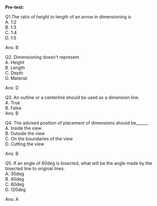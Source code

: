 **Pre-test:**

Q1.The ratio of height to length of an arrow in dimensioning is  
A. 1:2  
B. 1:3  
C. 1:4  
D. 1:5  

Ans: B

Q2. Dimensioning doesn't represent  
A. Height  
B. Length  
C. Depth  
D. Material  

Ans: D

Q3. An outline or a centerline should be used as a dimension line.   
A. True  
B. False  
Ans: B  

Q4. The advised position of placement of dimensions should be______    
A. Inside the view  
B. Outside the view  
C. On the boundaries of the view  
D. Cutting the view

Ans: B

Q5. If an angle of 60deg is bisected, what will be the angle made by the
bisected line to original lines.  
A. 30deg  
B. 40deg  
C. 60deg  
D. 120deg  

Ans: A
